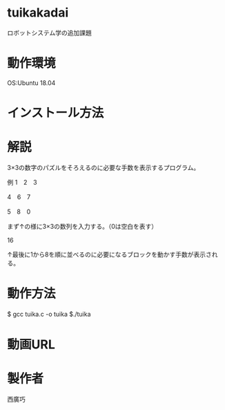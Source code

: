 # tuikakadai
ロボットシステム学の追加課題

# 動作環境
OS:Ubuntu 18.04

# インストール方法

# 解説
3×3の数字のパズルをそろえるのに必要な手数を表示するプログラム。

例
1　2　3

4　6　7

5　8　0

まず↑の様に3×3の数列を入力する。（0は空白を表す）

16

↑最後に1から8を順に並べるのに必要になるブロックを動かす手数が表示される。

# 動作方法
$ gcc tuika.c -o tuika
$./tuika　

# 動画URL


# 製作者
西廣巧
